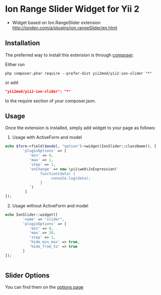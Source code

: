 Ion Range Slider Widget for Yii 2
=========
- Widget based on Ion.RangeSlider extension http://ionden.com/a/plugins/ion.rangeSlider/en.html

Installation 
------------

The preferred way to install this extension is through [composer](http://getcomposer.org/download/).

Either run

```
php composer.phar require --prefer-dist yii2mod/yii2-ion-slider "*"
```

or add

```json
"yii2mod/yii2-ion-slider": "*"
```

to the require section of your composer.json.

Usage
------------
Once the extension is installed, simply add widget to your page as follows:

1) Usage with ActiveForm and model
```php
echo $form->field($model, "option")->widget(IonSlider::className(), [
        'pluginOptions' => [
           'min' => 0,
           'max' => 1,
           'step' => 1,
           'onChange' => new \yii\web\JsExpression('
                function(data) {
                     console.log(data);
                }
           ')
         ]
]); 
```
2) Usage without ActiveForm and model
```php
echo IonSlider::widget([
        'name' => "slider",
        'pluginOptions' => [
           'min' => 0,
           'max' => 20,
           'step' => 1,
           'hide_min_max' => true,
           'hide_from_to' => true
        ]
]);
                                
```
Slider Options 
----------------
You can find them on the [options page](http://ionden.com/a/plugins/ion.rangeSlider/en.html)
